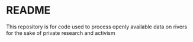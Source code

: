 README
========

This repository is for code used to process openly available data on rivers for the sake of private research and activism

